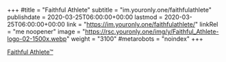 +++
#title = "Faithful Athlete"
subtitle = "im.youronly.one/faithfulathlete"
publishdate = 2020-03-25T06:00:00+00:00
lastmod = 2020-03-25T06:00:00+00:00
link = "https://im.youronly.one/faithfulathlete/"
linkRel = "me noopener"
image = "https://rsc.youronly.one/img/y/Faithful_Athlete-logo-02-1500x.webp"
weight = "3100"
#metarobots = "noindex"
+++

[Faithful Athlete™](https://im.youronly.one/faithfulathlete/ "Faithful Athlete™")
